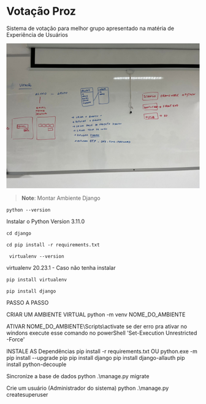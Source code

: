 # Votação Proz
Sistema de votação para melhor grupo apresentado na matéria de Experiência de Usuários



![alt text](https://github.com/pedrorafante/votacao-proz/blob/main/img/Desenho%20inicial.jpeg?raw=true)

>
> **Note**: Montar Ambiente Django
```console
python --version
```
Instalar o Python Version 3.11.0

```console
cd django
```
 
```console
cd pip install -r requirements.txt
```



```console
 virtualenv --version
```
virtualenv 20.23.1 - Caso não tenha instalar 
```console
pip install virtualenv
```


```console
pip install django
```

PASSO A PASSO 

CRIAR UM AMBIENTE VIRTUAL
python -m venv NOME_DO_AMBIENTE

ATIVAR 
NOME_DO_AMBIENTE\Scripts\activate
se der erro pra ativar no windons execute esse comando no powerShell 'Set-Execution Unrestricted -Force'

INSTALE AS Dependências
pip install -r requirements.txt
OU
python.exe -m pip install --upgrade pip
pip install django
pip install django-allauth
pip install python-decouple


Sincronize a base de dados
python .\manage.py migrate 

Crie um usuário (Administrador do sistema)
python .\manage.py createsuperuser 

